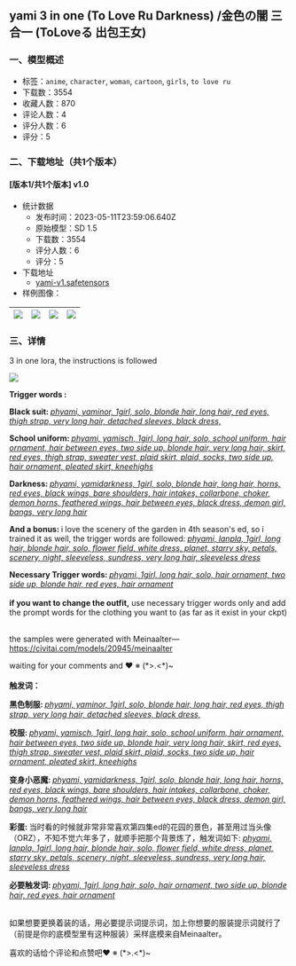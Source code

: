 ## yami 3 in one (To Love Ru Darkness) /金色の闇  三合一 (ToLoveる 出包王女)
### 一、模型概述

- 标签：`anime`, `character`, `woman`, `cartoon`, `girls`, `to love ru`
- 下载数：3554
- 收藏人数：870
- 评论人数：4
- 评分人数：6
- 评分：5

### 二、下载地址（共1个版本）

#### [版本1/共1个版本] v1.0

- 统计数据
  - 发布时间：2023-05-11T23:59:06.640Z
  - 原始模型：SD 1.5
  - 下载数：3554
  - 评分人数：6
  - 评分：5
- 下载地址
  - [yami-v1.safetensors](https://civitai.com/api/download/models/68322)
- 样例图像：

| <img src="https://image.civitai.com/xG1nkqKTMzGDvpLrqFT7WA/15fc5915-fa27-486c-be35-f8873cf1ec4e/width=450/761803.jpeg" /> | <img src="https://image.civitai.com/xG1nkqKTMzGDvpLrqFT7WA/d36d9bb1-fdb8-4e00-a524-ec58d7c7a3d5/width=450/761805.jpeg" /> | <img src="https://image.civitai.com/xG1nkqKTMzGDvpLrqFT7WA/3990dc52-04d3-4c5e-b915-d65326138c80/width=450/761815.jpeg" /> | <img src="https://image.civitai.com/xG1nkqKTMzGDvpLrqFT7WA/3e576dba-4fbe-4cc5-9796-9d440d846aa9/width=450/761816.jpeg" /> |
| ---- | ---- | ---- | ---- |


### 三、详情
<p>3 in one lora, the instructions is followed</p><p><img src="https://image.civitai.com/xG1nkqKTMzGDvpLrqFT7WA/c7d64905-8b83-4a68-9039-a916ab04ca74/width=525/c7d64905-8b83-4a68-9039-a916ab04ca74.jpeg" /></p><p><strong>Trigger words :</strong>  </p><p><strong>Black suit: </strong><em><u>phyami, yaminor, 1girl, solo, blonde hair, long hair, red eyes, thigh strap, very long hair, detached sleeves, black dress,</u></em></p><p></p><p><strong>School uniform: </strong><em><u>phyami, yamisch, 1girl, long hair, solo, school uniform, hair ornament, hair between eyes, two side up, blonde hair, very long hair, skirt, red eyes, thigh strap, sweater vest, plaid skirt, plaid, socks, two side up, hair ornament, pleated skirt, kneehighs</u></em></p><p></p><p><strong>Darkness: </strong><em><u>phyami, yamidarkness, 1girl, solo, blonde hair, long hair, horns, red eyes, black wings, bare shoulders, hair intakes, collarbone, choker, demon horns, feathered wings, hair between eyes, black dress, demon girl, bangs, very long hair</u></em></p><p></p><p><strong>And a bonus: </strong>i love the scenery of the garden in 4th season's ed, so i trained it as well, the trigger words are followed: <em><u>phyami, lanpla, 1girl, long hair, blonde hair, solo, flower field, white dress, planet, starry sky, petals, scenery, night, sleeveless, sundress, very long hair, sleeveless dress</u></em></p><p></p><p><strong>Necessary Trigger words: </strong><em><u>phyami, 1girl, long hair, solo, hair ornament, two side up, blonde hair, red eyes, hair ornament</u></em><br /><br /><strong>if you want to change the outfit,</strong> use necessary trigger words only and add the prompt words for the clothing you want to (as far as it exist in your ckpt)</p><p><br />the samples were generated with Meinaalter—<a target="_blank" rel="ugc" href="https://civitai.com/models/20945/meinaalter">https://civitai.com/models/20945/meinaalter</a></p><p>waiting for your comments and ❤ ※ (*&gt;.&lt;*)~<br /><br /><strong>触发词：</strong></p><p><strong>黑色制服: </strong><em><u>phyami, yaminor, 1girl, solo, blonde hair, long hair, red eyes, thigh strap, very long hair, detached sleeves, black dress,</u></em></p><p></p><p><strong>校服: </strong><em><u>phyami, yamisch, 1girl, long hair, solo, school uniform, hair ornament, hair between eyes, two side up, blonde hair, very long hair, skirt, red eyes, thigh strap, sweater vest, plaid skirt, plaid, socks, two side up, hair ornament, pleated skirt, kneehighs</u></em></p><p></p><p><strong>变身小恶魔: </strong><em><u>phyami, yamidarkness, 1girl, solo, blonde hair, long hair, horns, red eyes, black wings, bare shoulders, hair intakes, collarbone, choker, demon horns, feathered wings, hair between eyes, black dress, demon girl, bangs, very long hair</u></em></p><p></p><p><strong>彩蛋: </strong>当时看的时候就非常非常喜欢第四集ed的花园的景色，甚至用过当头像（ORZ），不知不觉六年多了，就顺手把那个背景炼了，触发词如下: <em><u>phyami, lanpla, 1girl, long hair, blonde hair, solo, flower field, white dress, planet, starry sky, petals, scenery, night, sleeveless, sundress, very long hair, sleeveless dress</u></em></p><p></p><p><strong>必要触发词: </strong><em><u>phyami, 1girl, long hair, solo, hair ornament, two side up, blonde hair, red eyes, hair ornament</u></em></p><p><em><u><br /></u></em>如果想要更换着装的话，用必要提示词提示词，加上你想要的服装提示词就行了（前提是你的底模型里有这种服装）采样底模来自Meinaalter。</p><p>喜欢的话给个评论和点赞吧❤ ※ (*&gt;.&lt;*)~</p><p></p>